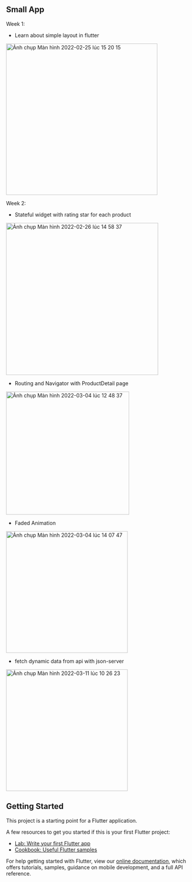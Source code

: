 ## Small App

Week 1:
- Learn about simple layout in flutter


<img width="412" alt="Ảnh chụp Màn hình 2022-02-25 lúc 15 20 15" src="https://user-images.githubusercontent.com/62633274/155680473-d001f1bb-c7ff-4fcf-95dd-d056eb7904aa.png">

Week 2:
- Stateful widget with rating star for each product

<img width="414" alt="Ảnh chụp Màn hình 2022-02-26 lúc 14 58 37" src="https://user-images.githubusercontent.com/62633274/155835609-cdd32159-0702-4184-8b33-240c510094ed.png">

- Routing and Navigator with ProductDetail page

<img width="335" alt="Ảnh chụp Màn hình 2022-03-04 lúc 12 48 37" src="https://user-images.githubusercontent.com/62633274/156707492-79d066d2-288c-4838-8544-a81d412bb2b0.png">

- Faded Animation

<img width="331" alt="Ảnh chụp Màn hình 2022-03-04 lúc 14 07 47" src="https://user-images.githubusercontent.com/62633274/156716409-e18d9e8a-7354-4140-837a-536db06068dc.png">

- fetch dynamic data from api with json-server

<img width="331" alt="Ảnh chụp Màn hình 2022-03-11 lúc 10 26 23" src="https://user-images.githubusercontent.com/62633274/157796611-4c520a52-e856-4581-b420-02e3f954e8fb.png">




## Getting Started

This project is a starting point for a Flutter application.

A few resources to get you started if this is your first Flutter project:

- [Lab: Write your first Flutter app](https://flutter.dev/docs/get-started/codelab)
- [Cookbook: Useful Flutter samples](https://flutter.dev/docs/cookbook)

For help getting started with Flutter, view our
[online documentation](https://flutter.dev/docs), which offers tutorials,
samples, guidance on mobile development, and a full API reference.
